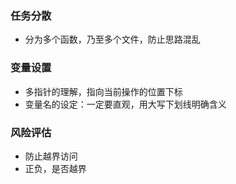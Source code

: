 ### 任务分散
- 分为多个函数，乃至多个文件，防止思路混乱
### 变量设置
- 多指针的理解，指向当前操作的位置下标
- 变量名的设定：一定要直观，用大写下划线明确含义
### 风险评估
- 防止越界访问
- 正负，是否越界
